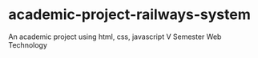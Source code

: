 # academic-project-railways-system
An academic project using html, css, javascript
V Semester Web Technology
